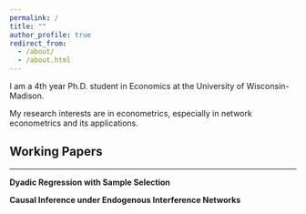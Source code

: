 ```yaml
---
permalink: /
title: ""
author_profile: true
redirect_from: 
  - /about/
  - /about.html
---
```


I am a 4th year Ph.D. student in Economics at the University of Wisconsin-Madison. 

My research interests are in econometrics, especially in network econometrics and its applications.


## Working Papers
---

**Dyadic Regression with Sample Selection**


**Causal Inference under Endogenous Interference Networks**


